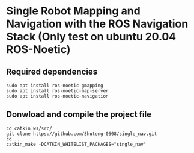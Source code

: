 # Single Robot Mapping and Navigation with the ROS Navigation Stack (Only test on ubuntu 20.04 ROS-Noetic)

## Required dependencies
    sudo apt install ros-noetic-gmapping
    sudo apt install ros-noetic-map-server
    sudo apt install ros-noetic-navigation
## Donwload and compile the project file
    cd catkin_ws/src/
    git clone https://github.com/Shuteng-0608/single_nav.git
    cd ..
    catkin_make -DCATKIN_WHITELIST_PACKAGES="single_nav"
